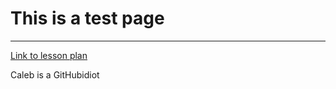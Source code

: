 # This is a test page
___________
[Link to lesson plan](https://cyberpatriot.stacyclements.com/lesson.html)

Caleb is a GitHubidiot
